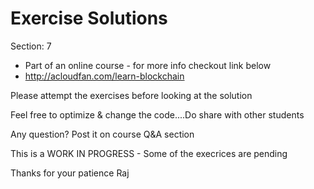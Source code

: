 Exercise Solutions
==================

Section: 7
 * Part of an online course - for more info checkout link below
 * http://acloudfan.com/learn-blockchain


Please attempt the exercises before looking at the solution

Feel free to optimize & change the code....Do share with other students

Any question?  Post it on course Q&A section

This is a WORK IN PROGRESS - Some of the execrices are pending

Thanks for your patience
Raj